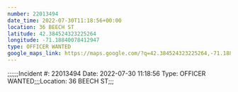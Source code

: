 ```yaml
---
number: 22013494
date_time: 2022-07-30T11:18:56+00:00
location: 36 BEECH ST
latitude: 42.384524323225264
longitude: -71.18840078412947
type: OFFICER WANTED
google_maps_link: https://maps.google.com/?q=42.384524323225264,-71.18840078412947
---
```


;;;;;;Incident #: 22013494  Date: 2022-07-30 11:18:56   Type: OFFICER WANTED;;;Location: 36 BEECH ST;;;
